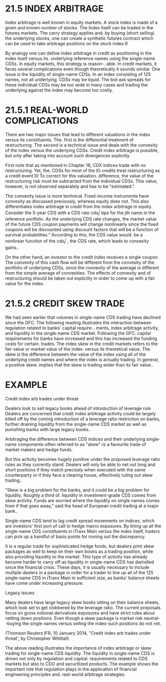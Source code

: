 # 21.5 INDEX ARBITRAGE  

Index arbitrage is well known in equity markets. A stock index is made of a given and known number of stocks. The Index itself can be traded in the futures markets. The carry strategy applies and. by buying (short selling) the underlying stocks, one can create a synthetic futures contract which can be used to take arbitrage positions on the stock index.9  

By analogy one can define index arbitrage in credit as positioning in the index itself versus its. underlying reference names using the single-name CDSs. In equity markets, this strategy is reason-. able. In credit markets, it faces several complications even though theoretically it sounds similar. One issue is the liquidity of single-name CDSs. In an index consisting of 125 names, not all underlying. CDSs may be liquid. The bid-ask spreads for these individual CDSs may be too wide in many cases and trading the underlying against the index may become too costly.  

# 21.5.1 REAL-WORLD COMPLICATIONS  

There are two major issues that lead to different valuations in the index versus its constituents. The. first is the differential treatment of restructuring. The second is a technical issue and deals with the convexity of the index versus the underlying CDSs. Credit index arbitrage is possible, but only after taking into account such divergences explicitly.  

First note that as mentioned in Chapter 18, CDX indices trade with no restructuring. Yet, the. CDSs for most of the IG credits treat restructuring as a credit event.10 To correct for this valuation. difference, the value of the restructuring risk must be subtracted from the individual CDSs. This value, however, is not observed separately and has to be "estimated.".  

The convexity issue is more technical. Fixed-income instruments have convexity as discussed previously, whereas equity does not. This also differentiates index arbitrage in credit from the index arbitrage in equity. Consider the 5-year CDS with a CDS rate $\mathrm{cds}_{t}^{j}$ bps for the jth name in the reference portfolio. As the underlying CDS rate changes, the market value of the future CDS coupon payments will change nonlinearly since the fixed coupons will be discounted using discount factors that will be a function of survival probabilities." According to this, the CDS value would. be a nonlinear function of the $\mathrm{cds}_{t}^{j}$ , the CDS rate, which leads to convexity gains..  

On the other hand, an investor to the credit index receives a single coupon. The convexity of this cash flow will be different from the convexity of the portfolio of underlying CDSs, since the convexity of the average is different from the simple average of convexities. The effects of convexity and of restructuring should be taken out explicitly in order to come up with a fair value for the index.  

# 21.5.2 CREDIT SKEW TRADE  

We had seen earlier that volumes in single-name CDS trading have declined since the GFC. The following reading illustrates the interaction between regulation related to banks' capital require-. ments, index arbitrage activity, and liquidity in the single-name CDS market. Following the GFC. capital requirements for banks have increased and this has increased the funding costs for certain. trades. The index skew in the credit markets refers to the fair value or market value of the index. versus its theoretical value. The skew is the difference between the value of the index using all of the underlying credit names and where the index is actually trading. In general, a positive skew. implies that the skew is trading wider than its fair value..  

# EXAMPLE  

Credit index arb trades under threat  

Dealers look to sell legacy books ahead of introduction of leverage rule Dealers are concerned that credit index arbitrage activity could be largely killed off by the coming introduction of a leverage ratio restriction on banks, further draining liquidity from the single-name CDS market as well as punishing banks with large legacy books..  

Arbitraging the difference between CDS indices and their underlying single-name components-often referred to as "skew"-is a favourite trade of market makers and hedge funds.  

But this activity becomes hugely punitive under the proposed leverage ratio rules as they currently stand. Dealers will only be able to net out long and short positions if they match precisely when executed with the same counterparty or if they face a clearing house, effectively ruling out skew trading..  

"Skew is a big problem for the banks, and it could be a big problem for liquidity. Roughly a third of. liquidity in investment-grade CDS comes from skew activity. Funds are worried where the liquidity on single names comes from if that goes away," said the head of European credit trading at a major bank..  

Single-name CDS tend to lag credit spread movements on indices, which are investors' first port of call to hedge macro exposures. By lining up all the single-name CDS constituents in iTraxx Main versus the index itself, traders can pick up a handful of basis points for ironing out the discrepancy.  

It is a regular trade for sophisticated hedge funds, but dealers print skew packages as well to keep on their own books as a trading position, while also providing liquidity to the market. This type of activity has already become harder to carry off as liquidity in single-name CDS has dwindled since the financial crisis. These days, it is usually necessary to include multiple dealers in a package in order for a trader to line up all of the 125 single-name CDS in iTraxx Main in sufficient size, as banks' balance sheets have come under increasing pressure.  

Legacy issues  

Many dealers have large legacy skew books sitting on their balance sheets, which look set to get clobbered by the leverage ratio. The current proposals focus on gross notional derivatives exposures and have strict rules about netting down positions. Even though a skew package is market risk neutral--buying the single names versus selling the index-such positions do not net.  

(Thomson Reuters IFR, 10 January 2014, "Credit index arb trades under threat', by Christopher Whittall)  

The above reading illustrates the importance of index arbitrage or skew trading for single-name CDS liquidity. The liquidity in single-name CDS is driven not only by regulation and capital. requirements related to CDS markets but also to CDO and securitized products. The example shows the important role that regulation plays in the application of financial engineering principles and. real-world arbitrage strategies.  
